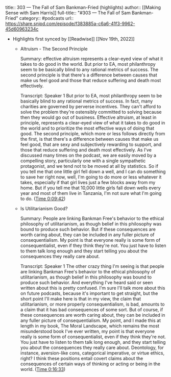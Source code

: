 title:: 303 — The Fall of Sam Bankman-Fried (highlights)
author:: [[Making Sense with Sam Harris]]
full-title:: "\#303 — The Fall of Sam Bankman-Fried"
category:: #podcasts
url:: https://share.snipd.com/episode/f383885a-c6a6-41f3-9962-45d60963234c

- Highlights first synced by [[Readwise]] [[Nov 19th, 2022]]
	- Altruism - The Second Principle
	  
	  Summary:
	  effective altruism represents a clear-eyed view of what it takes to do good in the world. But prior to EA, most philanthropy seem to be basically blind to any rational metrics of success. The second principle is that there's a difference between causes that make us feel good and those that reduce suffering and death most effectively.
	  
	  Transcript:
	  Speaker 1
	  But prior to EA, most philanthropy seem to be basically blind to any rational metrics of success. In fact, many charities are governed by perverse incentives. They can't afford to solve the problem they're ostensibly committed to solving because then they would go out of business. Effective altruism, at least in principle, represents a clear-eyed view of what it takes to do good in the world and to prioritize the most effective ways of doing that good. The second principle, which more or less follows directly from the first, is that there's a difference between causes that make us feel good, that are sexy and subjectively rewarding to support, and those that reduce suffering and death most effectively. As I've discussed many times on the podcast, we are easily moved by a compelling story, particularly one with a single sympathetic protagonist, and we tend not to be moved at all by statistics. So if you tell me that one little girl fell down a well, and I can do something to save her right now, well, I'm going to do more or less whatever it takes, especially if that girl lives just a few blocks away from my home. But if you tell me that 10,000 little girls fall down wells every year and most of them live in Tanzania, I'm not sure what I'm going to do. ([Time 0:09:42](https://share.snipd.com/snip/abcebad1-5d57-44c0-b87e-e662ec859e7f))
	- Is Utilitarianism Good?
	  
	  Summary:
	  People are linking Bankman Free's behavior to the ethical philosophy of utilitarianism, as though belief in this philosophy was bound to produce such behavior. But if these consequences are worth caring about, they can be included in any fuller picture of consequentialism. My point is that everyone really is some form of consequentialist, even if they think they're not. You just have to listen to them talk long enough and they start telling you about the consequences they really care about.
	  
	  Transcript:
	  Speaker 1
	  The other crazy thing I'm seeing is that people are linking Bankman Free's behavior to the ethical philosophy of utilitarianism, as though belief in this philosophy was bound to produce such behavior. And everything I've heard said or seen written about this is pretty confused. I'm sure I'll talk more about this on future podcasts, because it's important to get straight, but the short point I'll make here is that in my view, the claim that utilitarianism, or more properly consequentialism, is bad, amounts to a claim that it has bad consequences of some sort. But of course, if these consequences are worth caring about, they can be included in any fuller picture of consequentialism. My point, and I made this at length in my book, The Moral Landscape, which remains the most misunderstood book I've ever written, my point is that everyone really is some form of consequentialist, even if they think they're not. You just have to listen to them talk long enough, and they start telling you about the consequences they really care about. Deontology, for instance, aversion-like cons, categorical imperative, or virtue ethics, right? I think these positions entail covert claims about the consequences of certain ways of thinking or acting or being in the world. ([Time 0:16:33](https://share.snipd.com/snip/2adbadbe-a729-4590-8984-e557e2128239))
